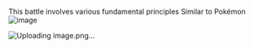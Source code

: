 This battle involves various fundamental principles
Similar to Pokémon
![image](https://github.com/giqis/-/assets/134052494/fe19ea69-2b97-45ad-be6f-ecf972f8ae3b)


![Uploading image.png…]()
